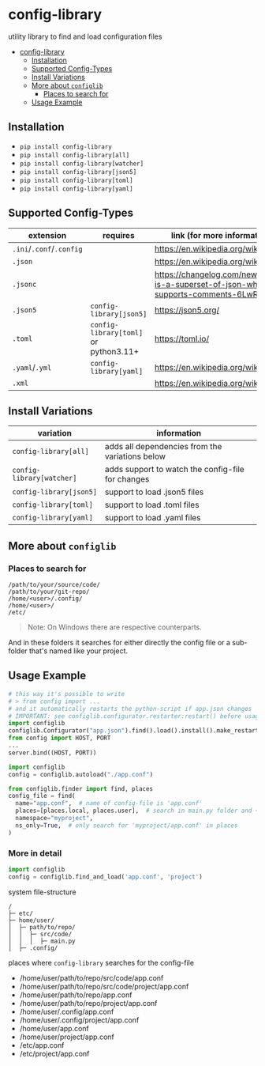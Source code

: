 # config-library
utility library to find and load configuration files

<!-- TOC -->
* [config-library](#config-library)
  * [Installation](#installation)
  * [Supported Config-Types](#supported-config-types)
  * [Install Variations](#install-variations)
  * [More about `configlib`](#more-about-configlib)
    * [Places to search for](#places-to-search-for)
  * [Usage Example](#usage-example)
<!-- TOC -->

## Installation

- `pip install config-library`
- `pip install config-library[all]`
- `pip install config-library[watcher]`
- `pip install config-library[json5]`
- `pip install config-library[toml]`
- `pip install config-library[yaml]`

## Supported Config-Types

| extension                | requires                              | link (for more information)                                                         |
|--------------------------|---------------------------------------|-------------------------------------------------------------------------------------|
| `.ini`/`.conf`/`.config` |                                       | https://en.wikipedia.org/wiki/INI_file                                              |
| `.json`                  |                                       | https://en.wikipedia.org/wiki/JSON                                                  |
| `.jsonc`                 |                                       | https://changelog.com/news/jsonc-is-a-superset-of-json-which-supports-comments-6LwR |
| `.json5`                 | `config-library[json5]`               | https://json5.org/                                                                  |
| `.toml`                  | `config-library[toml]` or python3.11+ | https://toml.io/                                                                    |
| `.yaml`/`.yml`           | `config-library[yaml]`                | https://en.wikipedia.org/wiki/YAML                                                  |
| `.xml`                   |                                       | https://en.wikipedia.org/wiki/XML                                                   |

## Install Variations

| variation                 | information                                       |
|---------------------------|---------------------------------------------------|
| `config-library[all]`     | adds all dependencies from the variations below   |
| `config-library[watcher]` | adds support to watch the config-file for changes |
| `config-library[json5]`   | support to load .json5 files                      |
| `config-library[toml]`    | support to load .toml files                       |
| `config-library[yaml]`    | support to load .yaml files                       |


## More about `configlib`

### Places to search for

```
/path/to/your/source/code/
/path/to/your/git-repo/
/home/<user>/.config/
/home/<user>/
/etc/
```

> Note: On Windows there are respective counterparts.

And in these folders it searches for either directly the config file or a sub-folder that's named like your project.

## Usage Example

```python
# this way it's possible to write
# > from config import ...
# and it automatically restarts the python-script if app.json changes
# IMPORTANT: see configlib.configurator.restarter:restart() before usage
import configlib
configlib.Configurator("app.json").find().load().install().make_restart_on_change()
from config import HOST, PORT
...
server.bind((HOST, PORT))
```
```python
import configlib
config = configlib.autoload("./app.conf")
```
```python
from configlib.finder import find, places
config_file = find(
  name="app.conf",  # name of config-file is 'app.conf'
  places=[places.local, places.user],  # search in main.py folder and ~/.config/
  namespace="myproject",
  ns_only=True,  # only search for 'myproject/app.conf' in places
)
```

### More in detail

```python
import configlib
config = configlib.find_and_load('app.conf', 'project')
```
system file-structure
```
/
├─ etc/
├─ home/user/
│  ├─ path/to/repo/
│  │  ├─ src/code/
│  │  │  ├─ main.py
│  ├─ .config/
```
places where `config-library` searches for the config-file
- /home/user/path/to/repo/src/code/app.conf
- /home/user/path/to/repo/src/code/project/app.conf
- /home/user/path/to/repo/app.conf
- /home/user/path/to/repo/project/app.conf
- /home/user/.config/app.conf
- /home/user/.config/project/app.conf
- /home/user/app.conf
- /home/user/project/app.conf
- /etc/app.conf
- /etc/project/app.conf
